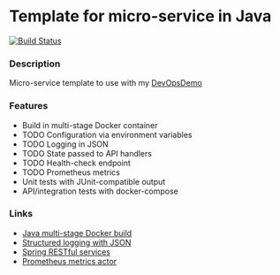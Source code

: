# Template for micro-service in Java #
[![Build Status](https://dev.azure.com/butzist/DevOpsDemo/_apis/build/status/DevOpsDemoTF.DevOpsDemo-template-Java?branchName=master)](https://dev.azure.com/butzist/DevOpsDemo/_build/latest?definitionId=7&branchName=master)

### Description ###
Micro-service template to use with my [DevOpsDemo](https://github.com/DevOpsDemoTF/DevOpsDemo)

### Features ###
* Build in multi-stage Docker container
* TODO Configuration via environment variables
* TODO Logging in JSON
* TODO State passed to API handlers
* TODO Health-check endpoint
* TODO Prometheus metrics
* Unit tests with JUnit-compatible output
* API/integration tests with docker-compose

### Links ###
* [Java multi-stage Docker build](http://paulbakker.io/java/docker-gradle-multistage/)
* [Structured logging with JSON](https://stackoverflow.com/questions/54934658/how-to-write-slf4j-over-logback-logs-as-json)
* [Spring RESTful services](https://spring.io/guides/gs/rest-service/)
* [Prometheus metrics actor](https://docs.spring.io/spring-boot/docs/current/reference/html/production-ready-metrics.html#production-ready-metrics-export-prometheus)
